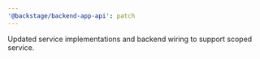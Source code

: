 ```yaml
---
'@backstage/backend-app-api': patch
---
```


Updated service implementations and backend wiring to support scoped service.
